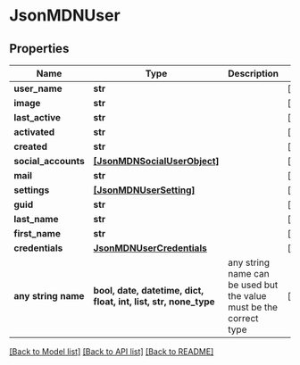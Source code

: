 # JsonMDNUser


## Properties
Name | Type | Description | Notes
------------ | ------------- | ------------- | -------------
**user_name** | **str** |  | [optional] 
**image** | **str** |  | [optional] 
**last_active** | **str** |  | [optional] 
**activated** | **str** |  | [optional] 
**created** | **str** |  | [optional] 
**social_accounts** | [**[JsonMDNSocialUserObject]**](JsonMDNSocialUserObject.md) |  | [optional] 
**mail** | **str** |  | [optional] 
**settings** | [**[JsonMDNUserSetting]**](JsonMDNUserSetting.md) |  | [optional] 
**guid** | **str** |  | [optional] 
**last_name** | **str** |  | [optional] 
**first_name** | **str** |  | [optional] 
**credentials** | [**JsonMDNUserCredentials**](JsonMDNUserCredentials.md) |  | [optional] 
**any string name** | **bool, date, datetime, dict, float, int, list, str, none_type** | any string name can be used but the value must be the correct type | [optional]

[[Back to Model list]](../README.md#documentation-for-models) [[Back to API list]](../README.md#documentation-for-api-endpoints) [[Back to README]](../README.md)


